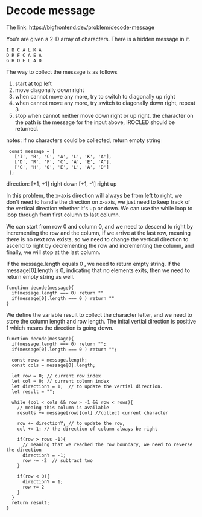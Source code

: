 # Decode message

The link: https://bigfrontend.dev/problem/decode-message

You'r are given a 2-D array of characters. There is a hidden message in it.

```
I B C A L K A
D R F C A E A
G H O E L A D
```

The way to collect the message is as follows
1. start at top left
2. move diagonally down right
3. when cannot move any more, try to switch to diagonally up right
4. when cannot move any more, try switch to diagonally down right, repeat 3
5. stop when cannot neither move down right or up right. the character on the path is the message
for the input above, IROCLED should be returned.

notes:
if no characters could be collected, return empty string


```
 const message = [
   ['I', 'B', 'C', 'A', 'L', 'K', 'A'],
   ['D', 'R', 'F', 'C', 'A', 'E', 'A'],
   ['G', 'H', 'O', 'E', 'L', 'A', 'D']
 ];
```


direction:
 [+1, +1]  right down
 [+1, -1]  right up
 
 In this problem,  the x-axis direction will  always be  from left to right, we don't need to handle the direction on x-axis,  we just need to keep track of the  vertical direction whether it's up or down. We can use the while loop to loop through from  first column to last column.

 We can start from row 0 and column 0, and we need to descend to right by incrementing the row and the column, if we arrive at the last row, meaning there is no next row exists, so we need to change the vertical direction to ascend to  right by decrementing the row and incrementing the column, and finally, we will stop at the last column. 

 If the message.length equals 0 , we need to return empty string.  If the message[0].length is 0, indicating that no elements exits,  then we need to return empty string as well.

```
function decode(message){
  if(message.length === 0) return "" 
  if(message[0].length === 0 ) return ""
}
```

 We define the  variable result  to collect the character letter, and we need to store the column length and row length. The inital vertial direction is positive 1 which means the direction is  going down.

```
function decode(message){
  if(message.length === 0) return "";
  if(message[0].length === 0 ) return "";

  const rows = message.length;
  const cols = message[0].length;

  let row = 0; // current row index
  let col = 0; // current column index
  let directionY = 1;  // to update the vertial direction.
  let result = "";

  while (col < cols && row > -1 && row < rows){
    // meaing this column is available
    results += message[row][col] //collect current character

    row += directionY; // to update the row,
    col += 1; // the direction of column always be right

    if(row > rows -1){
      // meaning that we reached the row boundary, we need to reverse the direction
      directionY = -1;
      row -= -2  // subtract two
    }

    if(row < 0){
      directionY = 1;
      row += 2
    }
  }
  return result;
}
```

